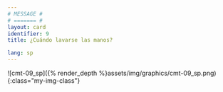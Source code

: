 ```yaml
---
# MESSAGE #
# ======= #
layout: card
identifier: 9
title: ¿Cuándo lavarse las manos?

lang: sp
---
```


![cmt-09_sp]({% render_depth %}assets/img/graphics/cmt-09_sp.png){:class="my-img-class"}
